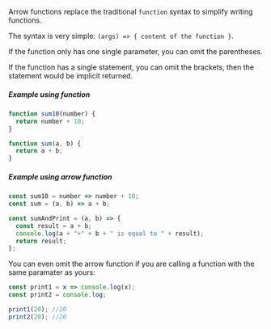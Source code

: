 Arrow functions replace the traditional `function` syntax to simplify writing functions.

The syntax is very simple: `(args) => { content of the function }`.

If the function only has one single parameter, you can omit the parentheses.

If the function has a single statement, you can omit the brackets, then the statement would be implicit returned.

##### Example using function

```javascript
function sum10(number) {
  return number + 10;
}

function sum(a, b) {
  return a + b;
}
```

##### Example using arrow function

```javascript
const sum10 = number => number + 10;
const sum = (a, b) => a + b;

const sumAndPrint = (a, b) => {
  const result = a + b;
  console.log(a + "+" + b + " is equal to " + result);
  return result;
};
```

You can even omit the arrow function if you are calling a function with the same paramater as yours:

```javascript
const print1 = x => console.log(x);
const print2 = console.log;

print1(20); //20
print2(20); //20
```
